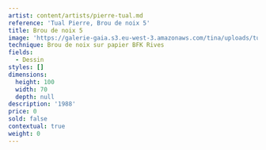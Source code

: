 ```yaml
---
artist: content/artists/pierre-tual.md
reference: 'Tual Pierre, Brou de noix 5'
title: Brou de noix 5
image: 'https://galerie-gaia.s3.eu-west-3.amazonaws.com/tina/uploads/tual-pierre/galerie-gaia-pierre-tual-Ibrou de noix 5.jpg'
technique: Brou de noix sur papier BFK Rives
fields:
  - Dessin
styles: []
dimensions:
  height: 100
  width: 70
  depth: null
description: '1988'
price: 0
sold: false
contextual: true
weight: 0
---
```



